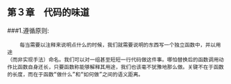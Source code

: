 ## 第３章　代码的味道
###1.遵循原则:
    
        每当需要以注释来说明点什么的时候，我们就需要说明的东西写一个独立函数中，并以用途
    （而非实现手法）命名。我们可以对一组甚至短短一行代码做这件事。哪怕替换后的函数调用动
    作比函数自身还长，只要函数称能够解释其用途，我们也该毫不犹豫地那么做。关键不在于函数
    的长度，而在于函数“做什么”和“如何做”之间的语义距离。
